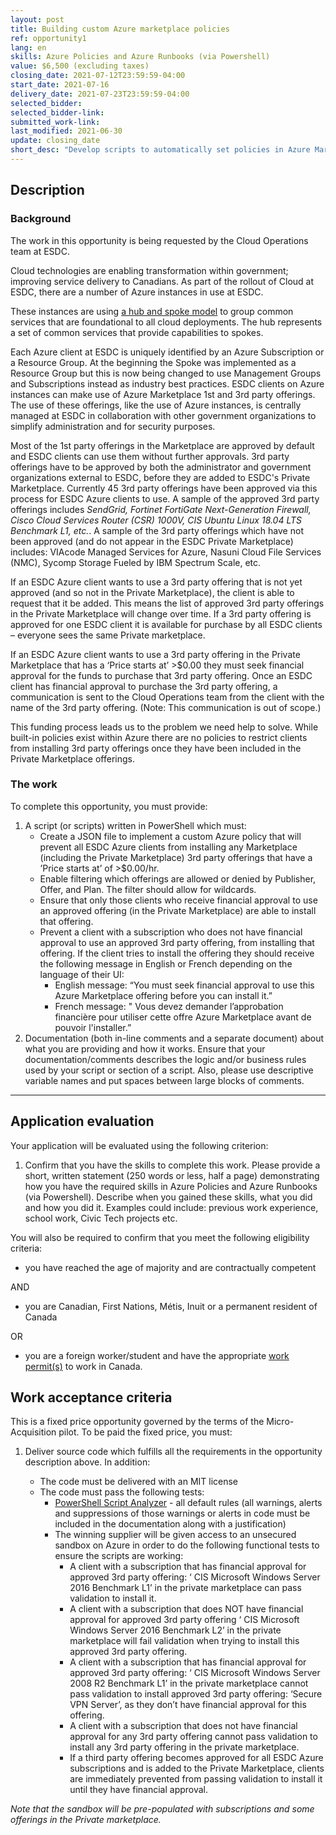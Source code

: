 ```yaml
---
layout: post
title: Building custom Azure marketplace policies
ref: opportunity1
lang: en
skills: Azure Policies and Azure Runbooks (via Powershell)
value: $6,500 (excluding taxes)
closing_date: 2021-07-12T23:59:59-04:00
start_date: 2021-07-16
delivery_date: 2021-07-23T23:59:59-04:00
selected_bidder:
selected_bidder-link:
submitted_work-link:
last_modified: 2021-06-30
update: closing_date
short_desc: "Develop scripts to automatically set policies in Azure Marketplace/Private marketplace that will govern which 3rd party offerings are used by Employment and Social Development Canada (ESDC) clients."
---
```


## Description

### Background

The work in this opportunity is being requested by the Cloud Operations team at ESDC.

Cloud technologies are enabling transformation within government; improving service delivery to Canadians.
As part of the rollout of Cloud at ESDC, there are a number of Azure instances in use at ESDC.

These instances are using [a hub and spoke model](https://docs.microsoft.com/en-us/azure/architecture/reference-architectures/hybrid-networking/hub-spoke?tabs=cli) to group common services that are foundational to all cloud deployments.
The hub represents a set of common services that provide capabilities to spokes.

Each Azure client at ESDC is uniquely identified by an Azure Subscription or a Resource Group.
At the beginning the Spoke was implemented as a Resource Group but this is now being changed to use Management Groups and Subscriptions instead as industry best practices.
ESDC clients on Azure instances can make use of Azure Marketplace 1st and 3rd party offerings.
The use of these offerings, like the use of Azure instances, is centrally managed at ESDC in collaboration with other government organizations to simplify administration and for security purposes.

Most of the 1st party offerings in the Marketplace are approved by default and ESDC clients can use them without further approvals.
3rd party offerings have to be approved by both the administrator and government organizations external to ESDC, before they are added to ESDC's Private Marketplace.
Currently 45 3rd party offerings have been approved via this process for ESDC Azure clients to use.
A sample of the approved 3rd party offerings includes *SendGrid, Fortinet FortiGate Next-Generation Firewall, Cisco Cloud Services Router (CSR) 1000V, CIS Ubuntu Linux 18.04 LTS Benchmark L1, etc.*.
A sample of the 3rd party offerings which have not been approved (and do not appear in the ESDC Private Marketplace) includes: VIAcode Managed Services for Azure, Nasuni Cloud File Services (NMC), Sycomp Storage Fueled by IBM Spectrum Scale, etc.

If an ESDC Azure client wants to use a 3rd party offering that is not yet approved (and so not in the Private Marketplace), the client is able to request that it be added.
This means the list of approved 3rd party offerings in the Private Marketplace will change over time.
If a 3rd party offering is approved for one ESDC client it is available for purchase by all ESDC clients – everyone sees the same Private marketplace.

If an ESDC Azure client wants to use a 3rd party offering in the Private Marketplace that has a ‘Price starts at’ >$0.00 they must seek financial approval for the funds to purchase that 3rd party offering.
Once an ESDC client has financial approval to purchase the 3rd party offering, a communication is sent to the Cloud Operations team from the client with the name of the 3rd party offering.
(Note: This communication is out of scope.)

This funding process leads us to the problem we need help to solve.
While built-in policies exist within Azure there are no policies to restrict clients from installing 3rd party offerings once they have been included in the Private Marketplace offerings.

### The work

To complete this opportunity, you must provide:

1. A script (or scripts) written in PowerShell which must:
   - Create a JSON file to implement a custom Azure policy that will prevent all ESDC Azure clients from installing any Marketplace (including the Private Marketplace) 3rd party offerings that have a ’Price starts at’ of >$0.00/hr.
   - Enable filtering which offerings are allowed or denied by Publisher, Offer, and Plan. The filter should allow for wildcards.
   - Ensure that only those clients who receive financial approval to use an approved offering (in the Private Marketplace) are able to install that offering.
   - Prevent a client with a subscription who does not have financial approval to use an approved 3rd party offering, from installing that offering. If the client tries to install the offering they should receive the following message in English or French depending on the language of their UI:
     - English message: “You must seek financial approval to use this Azure Marketplace offering before you can install it.”
     - French message: " Vous devez demander l’approbation financière pour utiliser cette offre Azure Marketplace avant de pouvoir l'installer.”
2. Documentation (both in-line comments and a separate document) about what you are providing and how it works. Ensure that your documentation/comments describes the logic and/or business rules used by your script or section of a script. Also, please use descriptive variable names and put spaces between large blocks of comments.

<hr/>

## Application evaluation

Your application will be evaluated using the following criterion:

1. Confirm that you have the skills to complete this work. Please provide a short, written statement (250 words or less, half a page) demonstrating how you have the required skills in Azure Policies and Azure Runbooks (via Powershell). Describe when you gained these skills, what you did and how you did it. Examples could include: previous work experience, school work, Civic Tech projects etc.

You will also be required to confirm that you meet the following eligibility criteria:

- you have reached the age of majority and are contractually competent

AND

- you are Canadian, First Nations, Métis, Inuit or a permanent resident of Canada

OR

- you are a foreign worker/student and have the appropriate [work permit(s)](https://www.canada.ca/en/immigration-refugees-citizenship/services/work-canada/permit.html) to work in Canada.

## Work acceptance criteria

This is a fixed price opportunity governed by the terms of the Micro-Acquisition pilot. To be paid the fixed price, you must:

1. Deliver source code which fulfills all the requirements in the opportunity description above. In addition:

   - The code must be delivered with an MIT license
   - The code must pass the following tests:
     - [PowerShell Script Analyzer](https://github.com/PowerShell/PSScriptAnalyzer) - all default rules (all warnings, alerts and suppressions of those warnings or alerts in code must be included in the documentation along with a justification)
     - The winning supplier will be given access to an unsecured sandbox on Azure in order to do the following functional tests to ensure the scripts are working:
       - A client with a subscription that has financial approval for approved 3rd party offering: ‘ CIS Microsoft Windows Server 2016 Benchmark L1’ in the private marketplace can pass validation to install it.
       - A client with a subscription that does NOT have financial approval for approved 3rd party offering ‘ CIS Microsoft Windows Server 2016 Benchmark L2’ in the private marketplace will fail validation when trying to install this approved 3rd party offering.
       - A client with a subscription that has financial approval for approved 3rd party offering: ‘ CIS Microsoft Windows Server 2008 R2 Benchmark L1’ in the private marketplace cannot pass validation to install approved 3rd party offering: ‘Secure VPN Server’, as they don’t have financial approval for this offering.
       - A client with a subscription that does not have financial approval for any 3rd party offering cannot pass validation to install any 3rd party offering in the private marketplace.
       - If a third party offering becomes approved for all ESDC Azure subscriptions and is added to the Private Marketplace, clients are immediately prevented from passing validation to install it until they have financial approval.

*Note that the sandbox will be pre-populated with subscriptions and some offerings in the Private marketplace.*

